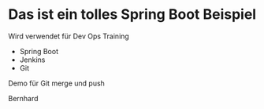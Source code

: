 # Das ist ein tolles Spring Boot Beispiel

Wird verwendet für Dev Ops Training
- Spring Boot
- Jenkins
- Git

Demo für Git merge und push

Bernhard

